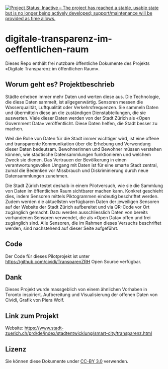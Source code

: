 [![Project Status: Inactive – The project has reached a stable, usable state but is no longer being actively developed; support/maintenance will be provided as time allows.](https://www.repostatus.org/badges/latest/inactive.svg)](https://www.repostatus.org/#inactive)


# digitale-transparenz-im-oeffentlichen-raum
Dieses Repo enthält frei nutzbare öffentliche Dokumente des Projekts «Digitale Transparenz im öffentlichen Raum».

## Worum geht es? Projektbeschrieb
Städte erheben immer mehr Daten und werten diese aus. Die Technologie, die diese Daten sammelt, ist allgegenwärtig. Sensoren messen die Wasserqualität, Luftqualität oder Verkehrsfrequenzen. Sie sammeln Daten und übermitteln diese an die zuständigen Dienstabteilungen, die sie auswerten. Viele dieser Daten werden von der Stadt Zürich als «Open Government Data» veröffentlicht. Diese Daten helfen, die Stadt besser zu machen.

Weil die Rolle von Daten für die Stadt immer wichtiger wird, ist eine offene und transparente Kommunikation über die Erhebung und Verwendung dieser Daten bedeutsam. Bewohnerinnen und Bewohner müssen verstehen können, wie städtische Datensammlungen funktionieren und welchem Zweck sie dienen. Das Vertrauen der Bevölkerung in einen verantwortungsvollen Umgang mit Daten ist für eine smarte Stadt zentral, zumal die Bedenken vor Missbrauch und Diskriminierung durch neue Datensammlungen zunehmen.

Die Stadt Zürich testet deshalb in einem Pilotversuch, wie sie die Sammlung von Daten im öffentlichen Raum sichtbarer machen kann. Konkret geschieht dies, indem Sensoren mittels Piktogrammen eindeutig beschriftet werden. Zudem werden die aktuellsten verfügbaren Daten der jeweiligen Sensoren auf der Website der Stadt Zürich aufbereitet und via QR-Code vor Ort zugänglich gemacht. Dazu werden ausschliesslich Daten von bereits vorhandenen Sensoren verwendet, die als «Open Data» offen und frei zugänglich sind. Alle Sensoren, die im Rahmen dieses Versuchs beschriftet werden, sind nachstehend auf dieser Seite aufgeführt. 

## Code
Der Code für dieses Pilotprojekt ist unter https://github.com/cividi/TransparenZRH Open Source verfügbar. 

## Dank
Dieses Projekt wurde massgeblich von einem ähnlichen Vorhaben in Toronto inspiriert. Aufbereitung und Visualisierung der offenen Daten von Cividi, Grafik von Piera Wolf.

## Link zum Projekt
Website: https://www.stadt-zuerich.ch/prd/de/index/stadtentwicklung/smart-city/transparenz.html

## Lizenz
Sie können diese Dokumente under [CC-BY 3.0](https://creativecommons.org/licenses/by/3.0/) verwenden.
